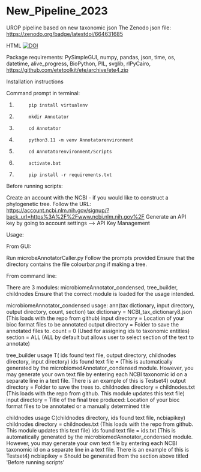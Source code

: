 # New_Pipeline_2023
UROP pipeline based on new taxonomic json
The Zenodo json file: 
https://zenodo.org/badge/latestdoi/664631685


HTML 
<a href="https://zenodo.org/badge/latestdoi/664631685"><img src="https://zenodo.org/badge/664631685.svg" alt="DOI"></a>

Package requirements: 
PySimpleGUI, numpy, pandas, json, time, os, datetime, alive_progress, BioPython, PIL, svglib, rlPyCairo, 
https://github.com/etetoolkit/ete/archive/ete4.zip

Installation instructions

Command prompt in terminal: 

1)          pip install virtualenv
2)          mkdir Annotator
3)          cd Annotator
4)          python3.11 -m venv Annotatorenvironment
5)          cd Annotatorenvironment/Scripts
6)          activate.bat
6)          pip install -r requirements.txt

Before running scripts: 

Create an account with the NCBI - if you would like to construct a phylogenetic tree. 
Follow the URL: https://account.ncbi.nlm.nih.gov/signup/?back_url=https%3A%2F%2Fwww.ncbi.nlm.nih.gov%2F
Generate an API key by going to account settings --> API Key Management

Usage: 

From GUI: 

Run microbeAnnotatorCaller.py
Follow the prompts provided
Ensure that the directory contains the file colourbar.png if making a tree. 

From command line: 

There are 3 modules: microbiomeAnnotator_condensed, tree_builder, childnodes
Ensure that the correct module is loaded for the usage intended. 

microbiomeAnnotator_condensed usage: 
ann(tax dictionary, input directory, output directory, count, section)
            tax dictionary = NCBI_tax_dictionary8.json (This loads with the repo from github)
            input directory = Location of your bioc format files to be annotated
            output directory = Folder to save the annotated files to. 
            count = 0 (Used for assigning ids to taxonomic entities)
            section = ALL (ALL by default but allows user to select section of the text to annotate)

tree_builder usage
T( ids found text file, output directory, childnodes directory, input directory)
            ids found text file = (This is automatically generated by the microbiomedAnnotator_condensed module. However, you may generate your own text file by entering each NCBI taxonomic id on a separate line in a text file. There is an example of this is Testset4)
            output directory = Folder to save the trees to. 
            childnodes directory = childnodes.txt (This loads with the repo from github. This module updates this text file)
            input directory = Title of the final tree produced: Location of your bioc format files to be annotated or a manually determined title


childnodes usage
C(childnodes directory, ids found text file, ncbiapikey)
            childnodes directory = childnodes.txt (This loads with the repo from github. This module updates this text file)
            ids found text file = ids.txt (This is automatically generated by the microbiomedAnnotator_condensed module. However, you may generate your own text file by entering each NCBI taxonomic id on a separate line in a text file. There is an example of this is Testset4)
            ncbiapikey = Should be generated from the section above titled 'Before running scripts'